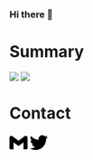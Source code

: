 ### Hi there 👋

<!--
**rhiroe/rhiroe** is a ✨ _special_ ✨ repository because its `README.md` (this file) appears on your GitHub profile.

Here are some ideas to get you started:

- 🔭 I’m currently working on ...
- 🌱 I’m currently learning ...
- 👯 I’m looking to collaborate on ...
- 🤔 I’m looking for help with ...
- 💬 Ask me about ...
- 📫 How to reach me: ...
- 😄 Pronouns: ...
- ⚡ Fun fact: ...
-->

# Summary

<img align="top" src="https://github-readme-stats.vercel.app/api?username=rhiroe&show_icons=true&theme=dark&count_private=true">
<img align="top" src="https://github-readme-stats.vercel.app/api/top-langs/?username=rhiroe&theme=dark&hide=HTML,CSS&langs_count=3">

# Contact

[<img width="32px" src="public/images/gmail.svg">](mailto:ride.poke@gmail.com)
[<img width="32px" src="public/images/twitter.svg">](https://twitter.com/messages/compose?recipient_id=509745934)
